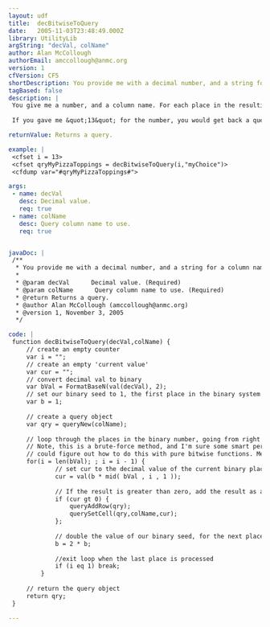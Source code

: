 ```yaml
---
layout: udf
title:  decBitwiseToQuery
date:   2005-11-03T23:48:49.000Z
library: UtilityLib
argString: "decVal, colName"
author: Alan McCollough
authorEmail: amccollough@anmc.org
version: 1
cfVersion: CF5
shortDescription: You provide me with a decimal number, and a string for a column name and I will return to you a query containing of the decimal values for each resulting non-zero value when your number is converted to binary.
tagBased: false
description: |
 You give me a number, and a column name. For each place in the resulting binary number, if that place evaluates out to a non-zero decimal number, that number will be added to the query as a row.
     
 If you gave me &quot;13&quot; for the number, you would get back a query with three rows; &quot;1&quot;, &quot;4&quot;, and &quot;8&quot;.

returnValue: Returns a query.

example: |
 <cfset i = 13>
 <cfset qryMyPizzaToppings = decBitwiseToQuery(i,"myChoice")>
 <cfdump var="#qryMyPizzaToppings#">

args:
 - name: decVal
   desc: Decimal value.
   req: true
 - name: colName
   desc: Query column name to use.
   req: true


javaDoc: |
 /**
  * You provide me with a decimal number, and a string for a column name and I will return to you a query containing of the decimal values for each resulting non-zero value when your number is converted to binary.
  * 
  * @param decVal      Decimal value. (Required)
  * @param colName      Query column name to use. (Required)
  * @return Returns a query. 
  * @author Alan McCollough (amccollough@anmc.org) 
  * @version 1, November 3, 2005 
  */

code: |
 function decBitwiseToQuery(decVal,colName) {
     // create an empty counter
     var i = "";
     // create an empty 'current value'
     var cur = "";
     // convert decimal val to binary
     var bVal = FormatBaseN(val(decVal), 2);
     // set our binary seed to 1, the first place in the binary system
     var b = 1;
     
     // create a query object
     var qry = queryNew(colName);
     
     // loop through the places in the binary number, going from right to left.
     // Note, this is a brute-force method, and I'm sure some smart person out there
     // could figure out how to do this with pure bitwise functions. Me, I'm not that person.
     for(i = len(bVal); ; i = i - 1) {
             // set cur to the decimal value of the current binary place value
             cur = val(b * mid( bVal , i , 1 ));
             
             // If the result is greater than zero, add the result as a row to the query
             if (cur gt 0) {
                 queryAddRow(qry);
                 querySetCell(qry,colName,cur);
             };
                 
             // double the value of our binary seed, for the next place if necessary
             b = 2 * b;
             
             //exit loop when the last place is processed
             if (i eq 1) break;
         }
     
     // return the query object
     return qry;
 }

---
```


